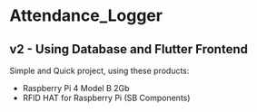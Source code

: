 # Attendance_Logger
## v2 - Using Database and Flutter Frontend

Simple and Quick project, using these products:
- Raspberry Pi 4 Model B 2Gb
- RFID HAT for Raspberry Pi (SB Components)

